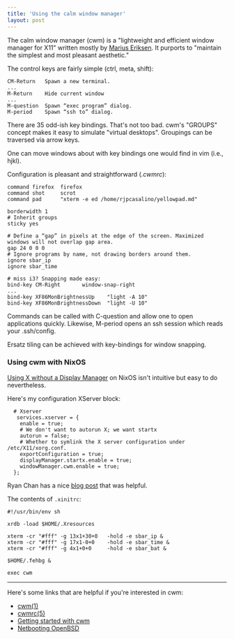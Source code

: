 ```yaml
---
title: 'Using the calm window manager'
layout: post
---
```


The calm window manager (cwm) is a "lightweight and efficient window manager for X11" written mostly by [Marius Eriksen](https://monkey.org/~marius/). It purports to "maintain the simplest and most pleasant aesthetic."

The control keys are fairly simple (ctrl, meta, shift):

	CM-Return	Spawn a new terminal.
	...
	M-Return	Hide current window
	...
	M-question	Spawn “exec program” dialog.
	M-period	Spawn “ssh to” dialog.

There are 35 odd-ish key bindings. That's not too bad. cwm's "GROUPS" concept makes it easy to simulate "virtual desktops". Groupings can be traversed via arrow keys. 

One can move windows about with key bindings one would find in vim (i.e., hjkl).

Configuration is pleasant and straightforward (*.cwmrc*):

	command firefox  firefox
	command shot	 scrot
	command pad 	 "xterm -e ed /home/rjpcasalino/yellowpad.md"

	borderwidth 1
	# Inherit groups 
	sticky yes

	# Define a “gap” in pixels at the edge of the screen. Maximized windows will not overlap gap area.
	gap 24 0 0 0
	# Ignore programs by name, not drawing borders around them.
	ignore sbar_ip
	ignore sbar_time

	# miss i3? Snapping made easy:
	bind-key CM-Right		window-snap-right
	...
	bind-key XF86MonBrightnessUp	"light -A 10"
	bind-key XF86MonBrightnessDown	"light -U 10"

Commands can be called with C-question and allow one to open applications quickly. Likewise, M-period opens an ssh session which reads your .ssh/config. 

Ersatz tiling can be achieved with key-bindings for window snapping. 

### Using cwm with NixOS

[Using X without a Display Manager](https://nixos.wiki/wiki/Using_X_without_a_Display_Manager) on NixOS isn't intuitive but easy to do nevertheless.

Here's my configuration XServer block:

	  # Xserver 
	   services.xserver = {
	    enable = true;
	    # We don't want to autorun X; we want startx 
	    autorun = false;
	    # Whether to symlink the X server configuration under /etc/X11/xorg.conf. 
	    exportConfiguration = true;
	    displayManager.startx.enable = true;
	    windowManager.cwm.enable = true;
	  };

Ryan Chan has a nice [blog post](https://rycwo.xyz/2019/02/07/nixos-series-configuring-xinit) that was helpful.

The contents of `.xinitrc`:

	#!/usr/bin/env sh

	xrdb -load $HOME/.Xresources

	xterm -cr "#fff" -g 13x1+30+0   -hold -e sbar_ip &
	xterm -cr "#fff" -g 17x1-0+0    -hold -e sbar_time &
	xterm -cr "#fff" -g 4x1+0+0     -hold -e sbar_bat &

	$HOME/.fehbg &

	exec cwm 

<!-- ![cwm screenshot](https://wiki.boringtranquility.io/assets/imgs/cwm_grab.png) -->

- - -

Here's some links that are helpful if you're interested in cwm:

* [cwm(1)](https://man.openbsd.org/cwm.1)
* [cwmrc(5)](https://man.openbsd.org/cwmrc.5)
* [Getting started with cwm](https://undeadly.org/cgi?action=article&sid=20090502141551)
* [Netbooting OpenBSD](/posts/2021-08-19-Netbooting-OpenBSD.html)
